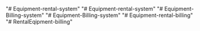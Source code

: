 "# Equipment-rental-system" 
"# Equipment-rental-system" 
"# Equipment-Billing-system" 
"# Equipment-Billing-system" 
"# Equipment-rental-billing" 
"# RentalEqipment-billing" 
